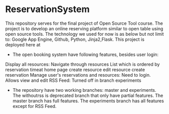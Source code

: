 # ReservationSystem
This repository serves for the final project of Open Source Tool course. The project is to develop an online reserving platform similar to open table using open source tools. The technology we used for now is as below but not limit to: Google App Engine, Github, Python, Jinja2,Flask. This project is deployed here at 

* The open booking system have following features, besides user login:

Display all resources: Navigate through resources List which is ordered by reservation timeat home page
create resource
edit resource
create reservation
Manage user's reservations and resources: Need to login. Allows view and edit
RSS Feed: Turned off in branch experiments

* The repository have two working branches: master and experiments. The withoutrss is deprecated branch that only have partial features. The master branch has full features. The experiments branch has all features except for RSS Feed.